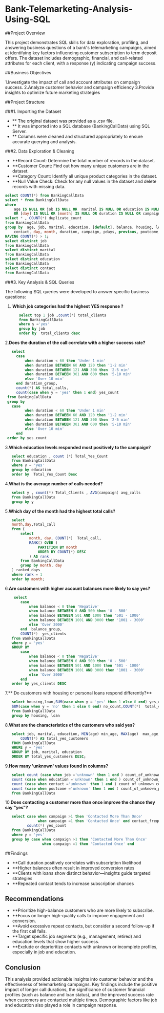 # Bank-Telemarketing-Analysis-Using-SQL

##Project Overview

This project demonstrates SQL skills for data exploration, profiling, and answering business questions of a bank's telemarketing campaigns, aimed at identifying key factors influencing customer subscription to term deposit offers. The dataset includes demographic, financial, and call-related attributes for each client, with a response (y) indicating campaign success.

##Business Objectives

1.Investigate the impact of call and account attributes on campaign success.
2.Analyze customer behavior and campaign efficiency
3.Provide insights to optimize future marketing strategies

##Project Structure

###1. Importing the Dataset

- ** The original dataset was provided as a .csv file.
- ** It was imported into a SQL database (BankingCallData) using SQL Server.
- ** Columns were cleaned and structured appropriately to ensure accurate querying and analysis.

###2. Data Exploration & Cleaning

- **Record Count: Determine the total number of records in the dataset.
- **Customer Count: Find out how many unique customers are in the dataset.
- **Category Count: Identify all unique product categories in the dataset.
- **Null Value Check: Check for any null values in the dataset and delete records with missing data.
  
```sql
select COUNT(*) from BankingCallData
select * from BankingCallData 
where 
    age	IS NULL OR job IS NULL OR  marital IS NULL OR education IS NULL OR  [default] IS NULL OR balance IS NULL OR housing IS NULL OR loan IS NULL OR contact IS NULL 
	OR [day] IS NULL OR [month] IS NULL OR duration IS NULL OR campaign IS NULL OR pdays IS NULL OR previous IS NULL OR poutcome IS NULL OR y IS NULL;
select * , COUNT(*) duplicate_count
from BankingCallData
group by  age, job, marital, education, [default], balance, housing, loan,
    contact, day, month, duration, campaign, pdays, previous, poutcome, y
HAVING COUNT(*) > 1;	
select distinct job   
from BankingCallData
select distinct marital   
from BankingCallData
select distinct education   
from BankingCallData
select distinct contact   
from BankingCallData
```
###3. Key Analysis & SQL Queries

The following SQL queries were developed to answer specific business questions:

1. **Which job categories had the highest YES response ?**
   ```sql
      select top 1 job ,count(*) total_clients
      from BankingCallData
      where y ='yes'
      group by job
      order by  total_clients desc
   ```
2.**Does the duration of the call correlate with a higher success rate?** 
 ```sql
    select 
      case 
          when duration < 60 then 'Under 1 min'
          when duration BETWEEN 60 AND 120 then '1-2 min'
          when duration BETWEEN 121 AND 300 then '2-5 min'
          when duration BETWEEN 301 AND 600 then '5-10 min'
          else 'Over 10 min'
      end duration_group,
      count(*) AS total_calls,
      count(case when y = 'yes' then 1 end) yes_count
  from BankingCallData
  group by 
  	case 
          when duration < 60 then 'Under 1 min'
          when duration BETWEEN 60 AND 120 then '1-2 min'
          when duration BETWEEN 121 AND 300 then '2-5 min'
          when duration BETWEEN 301 AND 600 then '5-10 min'
          else 'Over 10 min'
      end
  order by yes_count
   ```
3.**Which education levels responded most positively to the campaign?** 
 ```sql
    select education , count (*) Total_Yes_Count
    from BankingCallData
    where y = 'yes'
    group by education
    order by  Total_Yes_Count Desc
   ```
4.**What is the average number of calls needed?** 
 ```sql
    select y , count(*) Total_Clients , AVG(campaign) avg_calls
    from BankingCallData
    group by y
   ```
5.**Which day of the month had the highest total calls?** 
 ```sql
    select
    month,day,Total_call
    from (
        select
            month, day, COUNT(*)  Total_call,
            RANK() OVER (
                PARTITION BY month
                ORDER BY COUNT(*) DESC
            ) AS rank
        from BankingCallData
        group by month, day
    ) ranked_days
    where rank = 1
    order by month;
   ```
6.**Are customers with higher account balances more likely to say yes?** 
 ```sql
     select 
        case 
            when balance < 0 then 'Negative'
            when balance BETWEEN 0 AND 500 then '0 - 500'
            when balance BETWEEN 501 AND 1000 then '501 - 1000'
            when balance BETWEEN 1001 AND 3000 then '1001 - 3000'
            else 'Over 3000'
        end  balance_group,
        COUNT(*)  yes_clients
    from BankingCallData
    where y = 'yes'
    GROUP BY 
        case 
            when balance < 0 then 'Negative'
            when balance BETWEEN 0 AND 500 then '0 - 500'
            when balance BETWEEN 501 AND 1000 then '501 - 1000'
            when balance BETWEEN 1001 AND 3000 then '1001 - 3000'
            else 'Over 3000'
        end
    order by yes_clients DESC
   ```
7.** Do customers with housing or personal loans respond differently?** 
 ```sql
    select housing,loan,SUM(case when y = 'yes' then 1 else 0 end) yes_count,
    SUM(case when y = 'no' then 1 else 0 end) no_count,COUNT(*)  total_clients
    from BankingCallData
    group by housing, loan
   ```
8.**What are the characteristics of the customers who said yes?** 
 ```sql
    select job, marital, education, MIN(age) min_age, MAX(age)  max_age,AVG(age) avg_age,
        COUNT(*) AS total_yes_customers
    FROM BankingCallData
    WHERE y = 'yes'
    GROUP BY job, marital, education
    ORDER BY total_yes_customers DESC;
   ```
9.**How many 'unknown' values found in columns?** 
 ```sql
    select count (case when job ='unknown' then 1 end ) count_of_unknown_job,
    count (case when education ='unknown' then 1 end ) count_of_unknown_education,
    count (case when contact ='unknown' then 1 end ) count_of_unknown_contact,
    count (case when poutcome ='unknown' then 1 end ) count_of_unknown_poutcome
    from BankingCallData
   ```
10.**Does contacting a customer more than once improve the chance they say "yes"?** 
 ```sql
    select case when campaign >1 then 'Contacted More Than Once' 
    	        when campaign =1 then 'Contacted Once' end contact_frequency,
    	   count(*) yes_count 
    from BankingCallData
    where y = 'yes'
    group by case when campaign >1 then 'Contacted More Than Once' 
    	          when campaign =1 then 'Contacted Once' end 
   ```

##Findings

- **Call duration positively correlates with subscription likelihood
- **Higher balances often result in improved conversion rates
- **Clients with loans show distinct behavior—insights guide targeted strategies
- **Repeated contact tends to increase subscription chances

## Recommendations
- **Prioritize high-balance customers who are more likely to subscribe.
- **Focus on longer high-quality calls to improve engagement and conversion.
- **Avoid excessive repeat contacts, but consider a second follow-up if the first call fails.
- **Target specific job segments (e.g., management, retired) and education levels that show higher success.
- **Exclude or deprioritize contacts with unknown or incomplete profiles, especially in job and education.

## Conclusion
This analysis provided actionable insights into customer behavior and the effectiveness of telemarketing campaigns. Key findings include the positive impact of longer call durations, the significance of customer financial profiles (such as balance and loan status), and the improved success rate when customers are contacted multiple times. Demographic factors like job and education also played a role in campaign response.
